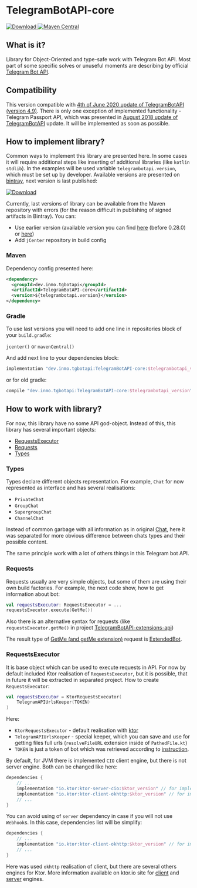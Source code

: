 # TelegramBotAPI-core

[![Download](https://api.bintray.com/packages/insanusmokrassar/TelegramBotAPI/TelegramBotAPI-core/images/download.svg) ](https://bintray.com/insanusmokrassar/TelegramBotAPI/TelegramBotAPI-core/_latestVersion)
[![Maven Central](https://maven-badges.herokuapp.com/maven-central/dev.inmo.tgbotapi/TelegramBotAPI-core/badge.svg)](https://maven-badges.herokuapp.com/maven-central/dev.inmo.tgbotapi/TelegramBotAPI)

## What is it?

Library for Object-Oriented and type-safe work with Telegram Bot API. Most part of some specific solves or unuseful
moments are describing by official [Telegram Bot API](https://core.telegram.org/bots/api).

## Compatibility

This version compatible with [4th of June 2020 update of TelegramBotAPI (version 4.9)](https://core.telegram.org/bots/api#june-4-2020).
There is only one exception of implemented functionality - Telegram Passport API, which was presented in
[August 2018 update of TelegramBotAPI](https://core.telegram.org/bots/api-changelog#august-27-2018) update. It will be implemented
as soon as possible.

## How to implement library?

Common ways to implement this library are presented here. In some cases it will require additional steps
like inserting of additional libraries (like `kotlin stdlib`). In the examples will be used variable
`telegrambotapi.version`, which must be set up by developer. Available versions are presented on
[bintray](https://bintray.com/insanusmokrassar/TelegramBotAPI/TelegramBotAPI-core), next version is last published:

[![Download](https://api.bintray.com/packages/insanusmokrassar/TelegramBotAPI/TelegramBotAPI-core/images/download.svg) ](https://bintray.com/insanusmokrassar/TelegramBotAPI/TelegramBotAPI-core/_latestVersion)

Currently, last versions of library can be available from the Maven repository with errors (for the reason difficult in publishing
of signed artifacts in Bintray). You can:

* Use earlier version (available version you can find
[here](https://mvnrepository.com/artifact/dev.inmo.tgbotapi/TelegramBotAPI) (before 0.28.0) or [here](https://mvnrepository.com/artifact/dev.inmo.tgbotapi/TelegramBotAPI-core))
* Add `jCenter` repository in build config

### Maven

Dependency config presented here:

```xml
<dependency>
  <groupId>dev.inmo.tgbotapi</groupId>
  <artifactId>TelegramBotAPI-core</artifactId>
  <version>${telegrambotapi.version}</version>
</dependency>
```

### Gradle

To use last versions you will need to add one line in repositories block of your `build.gradle`:

`jcenter()` or `mavenCentral()`

And add next line to your dependencies block:

```groovy
implementation "dev.inmo.tgbotapi:TelegramBotAPI-core:$telegrambotapi_version"
```

or for old gradle:

```groovy
compile "dev.inmo.tgbotapi:TelegramBotAPI-core:$telegrambotapi_version"
```

## How to work with library?

For now, this library have no some API god-object. Instead of this, this library has several
important objects:

* [RequestsExecutor](https://github.com/InsanusMokrassar/TelegramBotAPI/blob/master/TelegramBotAPI-core/src/commonMain/kotlin/com/github/insanusmokrassar/TelegramBotAPI/bot/RequestsExecutor.kt)
* [Requests](https://github.com/InsanusMokrassar/TelegramBotAPI/blob/master/TelegramBotAPI-core/src/commonMain/kotlin/com/github/insanusmokrassar/TelegramBotAPI/requests)
* [Types](https://github.com/InsanusMokrassar/TelegramBotAPI/blob/master/TelegramBotAPI-core/src/commonMain/kotlin/com/github/insanusmokrassar/TelegramBotAPI/types)

### Types

Types declare different objects representation. For example, `Chat` for now represented as
interface and has several realisations:

* `PrivateChat`
* `GroupChat`
* `SupergroupChat`
* `ChannelChat`

Instead of common garbage with all information as in original [Chat](https://core.telegram.org/bots/api#chat),
here it was separated for more obvious difference between chats types and their possible content.

The same principle work with a lot of others things in this Telegram bot API. 

### Requests

Requests usually are very simple objects, but some of them are using their own
build factories. For example, the next code show, how to get information about bot:

```kotlin
val requestsExecutor: RequestsExecutor = ...
requestsExecutor.execute(GetMe())
``` 

Also there is an alternative syntax for requests (like `requestsExecutor.getMe()` in project
[TelegramBotAPI-extensions-api](../TelegramBotAPI-extensions-api/README.md))

The result type of [GetMe (and getMe extension)](https://github.com/InsanusMokrassar/TelegramBotAPI/blob/master/TelegramBotAPI-core/src/commonMain/kotlin/com/github/insanusmokrassar/TelegramBotAPI/requests/GetMe.kt)
request is
[ExtendedBot](https://github.com/InsanusMokrassar/TelegramBotAPI/blob/master/TelegramBotAPI-core/src/commonMain/kotlin/com/github/insanusmokrassar/TelegramBotAPI/types/User.kt).

### RequestsExecutor

It is base object which can be used to execute requests in API. For now by default included Ktor
realisation of `RequestsExecutor`, but it is possible, that in future it will be extracted in separated
project. How to create `RequestsExecutor`:

```kotlin
val requestsExecutor = KtorRequestsExecutor(
    TelegramAPIUrlsKeeper(TOKEN)
)
```

Here:

* `KtorRequestsExecutor` - default realisation with [ktor](https://ktor.io)
* `TelegramAPIUrlsKeeper` - special keeper, which  you can save and use for getting files full urls (`resolveFileURL`
extension inside of `PathedFile.kt`)
* `TOKEN` is just a token of bot which was retrieved according to
[instruction](https://core.telegram.org/bots#3-how-do-i-create-a-bot).

By default, for JVM there is implemented `CIO` client engine, but there is not server engine. Both can be changed like
here:

```groovy
dependencies {
    // ...
    implementation "io.ktor:ktor-server-cio:$ktor_version" // for implementing of server engine
    implementation "io.ktor:ktor-client-okhttp:$ktor_version" // for implementing of additional client engine
    // ...
}
```

You can avoid using of `server` dependency in case if you will not use `Webhook`s. In this case,
dependencies list will be simplify:

```groovy
dependencies {
    // ...
    implementation "io.ktor:ktor-client-okhttp:$ktor_version" // for implementing of additional client engine
    // ...
}
```

Here was used `okhttp` realisation of client, but there are several others engines for Ktor. More information
available on ktor.io site for [client](https://ktor.io/clients/http-client/engines.html) and [server](https://ktor.io/quickstart/artifacts.html)
engines.

